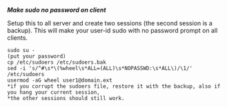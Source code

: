 ***Make sudo no password on client***

Setup this to all server and create two sessions (the second session is a backup).
This will make your user-id sudo with no password prompt on all clients.
```
sudo su -
(put your password)
cp /etc/sudoers /etc/sudoers.bak
sed -i 's/^#\s*\(%wheel\s*ALL=(ALL)\s*NOPASSWD:\s*ALL\)/\1/' /etc/sudoers
usermod -aG wheel user1@domain.ext
*if you corrupt the sudoers file, restore it with the backup, also if you hang your current session,
*the other sessions should still work.
```

